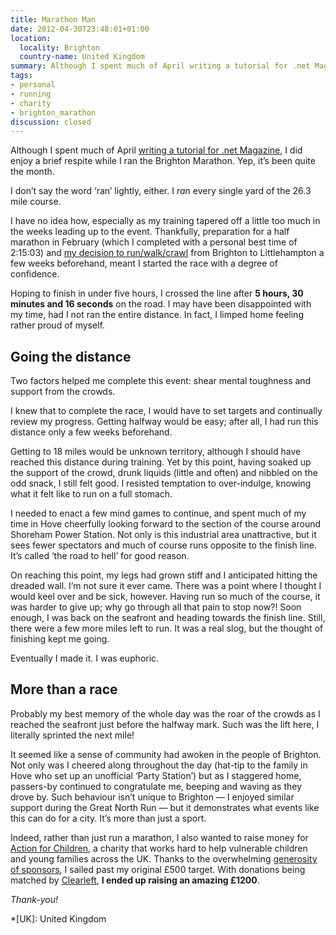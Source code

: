 ```yaml
---
title: Marathon Man
date: 2012-04-30T23:48:01+01:00
location:
  locality: Brighton
  country-name: United Kingdom
summary: Although I spent much of April writing a tutorial for .net Magazine, I did enjoy a brief respite while I ran the Brighton Marathon. Yep, it’s been quite the month.
tags:
- personal
- running
- charity
- brighton_marathon
discussion: closed
---
```

Although I spent much of April [writing a tutorial for .net Magazine][1], I did enjoy a brief respite while I ran the Brighton Marathon. Yep, it’s been quite the month.

I don’t say the word ‘ran’ lightly, either. I *ran* every single yard of the 26.3 mile course.

I have no idea how, especially as my training tapered off a little too much in the weeks leading up to the event. Thankfully, preparation for a half marathon in February (which I completed with a personal best time of 2:15:03) and [my decision to run/walk/crawl][2] from Brighton to Littlehampton a few weeks beforehand, meant I started the race with a degree of confidence.

Hoping to finish in under five hours, I crossed the line after **5 hours, 30 minutes and 16 seconds** on the road. I may have been disappointed with my time, had I not ran the entire distance. In fact, I limped home feeling rather proud of myself.

## Going the distance

Two factors helped me complete this event: shear mental toughness and support from the crowds.

I knew that to complete the race, I would have to set targets and continually review my progress. Getting halfway would be easy; after all, I had run this distance only a few weeks beforehand.

Getting to 18 miles would be unknown territory, although I should have reached this distance during training. Yet by this point, having soaked up the support of the crowd, drunk liquids (little and often) and nibbled on the odd snack, I still felt good. I resisted temptation to over-indulge, knowing what it felt like to run on a full stomach.

I needed to enact a few mind games to continue, and spent much of my time in Hove cheerfully looking forward to the section of the course around Shoreham Power Station. Not only is this industrial area unattractive, but it sees fewer spectators and much of course runs opposite to the finish line. It’s called ‘the road to hell’ for good reason.

On reaching this point, my legs had grown stiff and I anticipated hitting the dreaded wall. I’m not sure it ever came. There was a point where I thought I would keel over and be sick, however. Having run so much of the course, it was harder to give up; why go through all that pain to stop now?! Soon enough, I was back on the seafront and heading towards the finish line. Still, there were a few more miles left to run. It was a real slog, but the thought of finishing kept me going.

Eventually I made it. I was euphoric.

## More than a race

Probably my best memory of the whole day was the roar of the crowds as I reached the seafront just before the halfway mark. Such was the lift here, I literally sprinted the next mile!

It seemed like a sense of community had awoken in the people of Brighton. Not only was I cheered along throughout the day (hat-tip to the family in Hove who set up an unofficial ‘Party Station’) but as I staggered home, passers-by continued to congratulate me, beeping and waving as they drove by. Such behaviour isn’t unique to Brighton — I  enjoyed similar support during the Great North Run — but it demonstrates what events like this can do for a city. It’s more than just a sport.

Indeed, rather than just run a marathon, I also wanted to raise money for [Action for Children][3], a charity that works hard to help vulnerable children and young families across the UK. Thanks to the overwhelming [generosity of sponsors][4], I sailed past my original £500 target. With donations being matched by [Clearleft][5], **I ended up raising an amazing £1200**.

*Thank-you!*

[1]: /2012/04/responsive_design_tutorial
[2]: https://twitter.com/roobottom/status/186488028032802816
[3]: http://actionforchildren.org.uk/
[4]: http://justgiving.com/prlrun2012/
[5]: http://clearleft.com/

*[UK]: United Kingdom
